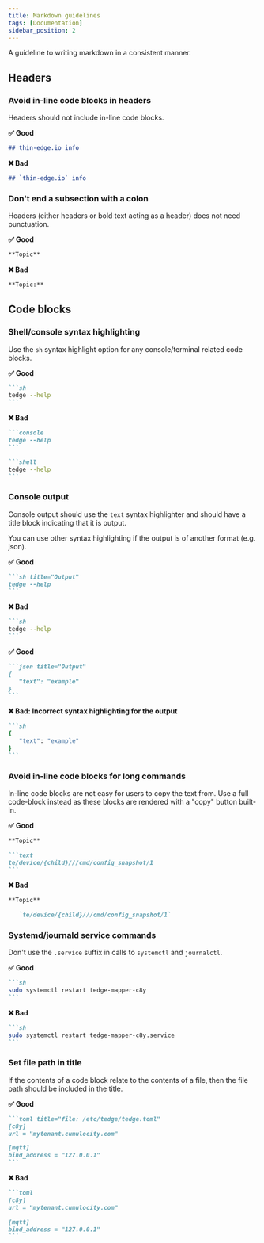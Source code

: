 ```yaml
---
title: Markdown guidelines
tags: [Documentation]
sidebar_position: 2
---
```


A guideline to writing markdown in a consistent manner.

## Headers

### Avoid in-line code blocks in headers

Headers should not include in-line code blocks.

**✅ Good**

````md
## thin-edge.io info
````

**❌ Bad**

````md
## `thin-edge.io` info
````

### Don't end a subsection with a colon

Headers (either headers or bold text acting as a header) does not need punctuation.

**✅ Good**

````md
**Topic**
````

**❌ Bad**

````md
**Topic:**
````


## Code blocks

### Shell/console syntax highlighting

Use the `sh` syntax highlight option for any console/terminal related code blocks.

**✅ Good**

````md
```sh
tedge --help
```
````

**❌ Bad**

````md
```console
tedge --help
```
````

````md
```shell
tedge --help
```
````

### Console output

Console output should use the `text` syntax highlighter and should have a title block indicating that it is output.

You can use other syntax highlighting if the output is of another format (e.g. json).

**✅ Good**

````md
```sh title="Output"
tedge --help
```
````

**❌ Bad**

````md
```sh
tedge --help
```
````

**✅ Good**

````md
```json title="Output"
{
   "text": "example"
}
```
````

**❌ Bad: Incorrect syntax highlighting for the output**

````md
```sh
{
   "text": "example"
}
```
````

### Avoid in-line code blocks for long commands

In-line code blocks are not easy for users to copy the text from. Use a full code-block instead as these blocks are rendered with a "copy" button built-in.

**✅ Good**

````md
**Topic**
   
```text
te/device/{child}///cmd/config_snapshot/1
```
````

**❌ Bad**

````md
**Topic**
   
   `te/device/{child}///cmd/config_snapshot/1`
````

### Systemd/journald service commands

Don't use the `.service` suffix in calls to `systemctl` and `journalctl`.

**✅ Good**

````md
```sh
sudo systemctl restart tedge-mapper-c8y
```
````

**❌ Bad**

````md
```sh
sudo systemctl restart tedge-mapper-c8y.service
```
````

### Set file path in title

If the contents of a code block relate to the contents of a file, then the file path should be included in the title.

**✅ Good**

````md
```toml title="file: /etc/tedge/tedge.toml"
[c8y]
url = "mytenant.cumulocity.com"

[mqtt]
bind_address = "127.0.0.1"
```
````

**❌ Bad**

````md
```toml
[c8y]
url = "mytenant.cumulocity.com"

[mqtt]
bind_address = "127.0.0.1"
```
````

